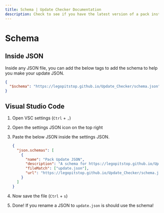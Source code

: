 ```yaml
---
title: Schema | Update Checker Documentation
description: Check to see if you have the latest version of a pack installed.
---
```


# Schema

## Inside JSON

Inside any JSON file, you can add the below tags to add the schema to help you make your update JSON.

```json
{
  "$schema": "https://legopitstop.github.io/Update_Checker/schema.json"
}
```

## Visual Studio Code

1. Open VSC settings (`Ctrl` + `,`)
1. Open the settings JSON icon on the top right
1. Paste the below JSON inside the settings JSON.

   ```json
   {
     "json.schemas": [
       {
         "name": "Pack Update JSON",
         "description": "A schema for https://legopitstop.github.io/Update_Checker/update-checker.html",
         "fileMatch": ["update.json"],
         "url": "https://legopitstop.github.io/Update_Checker/schema.json"
       }
     ]
   }
   ```

1. Now save the file (`Ctrl` + `s`)
1. Done! If you rename a JSON to `update.json` is should use the schema!
